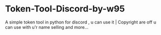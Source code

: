 # Token-Tool-Discord-by-w95
A simple token tool in python for discord , u can use it | Copyright are off u can use with u'r name selling and more...
